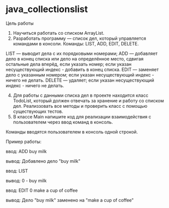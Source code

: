 # java_collectionslist
Цель работы

1. Научиться работать со списком ArrayList.
2. Разработать программу — список дел, который управляется командами в консоли. Команды: LIST, ADD, EDIT, DELETE.

LIST — выводит дела с их порядковыми номерами;
ADD — добавляет дело в конец списка или дело на определённое место, сдвигая остальные дела вперёд, если указать номер; если указан несуществующий индекс - добавить в конец списка.
EDIT — заменяет дело с указанным номером; если указан несуществующий индекс - ничего не делать.
DELETE — удаляет; если указан несуществующий индекс - ничего не делать.

4. Для работы с данными списка дел в проекте находится класс TodoList, который должен отвечать за хранение и работу со списком дел. Реализзовать все методы и проверить класс с помощью существующих тестов.
5. В классе Main напишите код для реализации взаимодействия с пользователем через ввод команд в консоль.

Команды вводятся пользователем в консоль одной строкой.

Пример работы:

ввод: ADD buy milk

вывод: Добавлено дело "buy milk"

ввод: LIST

вывод: 0 - buy milk

ввод: EDIT 0 make a cup of coffee

вывод: Дело "buy milk" заменено на "make a cup of coffee"
